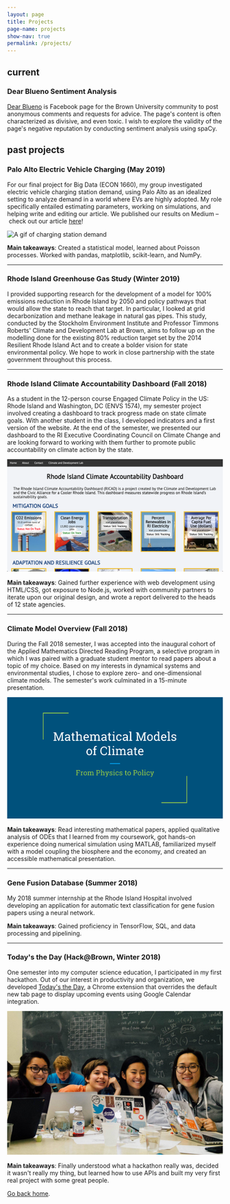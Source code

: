 ```yaml
---
layout: page
title: Projects
page-name: projects
show-nav: true
permalink: /projects/
---
```

## current

### Dear Blueno Sentiment Analysis
[Dear Blueno](https://www.facebook.com/dearblueno/) is Facebook page for the Brown University community to post anonymous comments and requests for advice. The page's content is often characterized as divisive, and even toxic. I wish to explore the validity of the page's negative reputation by conducting sentiment analysis using spaCy.

## past projects

### Palo Alto Electric Vehicle Charging (May 2019)
For our final project for Big Data (ECON 1660), my group investigated electric vehicle charging station demand, using Palo Alto as an idealized setting to analyze demand in a world where EVs are highly adopted. My role specifically entailed estimating parameters, working on simulations, and helping write and editing our article. We published our results on Medium – check out our article [here](https://medium.com/@angiejwkim/electric-vehicle-charging-policies-effect-on-charging-demand-41b477e74128)!

<div class="proj-img"><img src="https://cdn-images-1.medium.com/max/1600/0*LwgAompNz88lGojY" alt="A gif of charging station demand"></div>

**Main takeaways**: Created a statistical model, learned about Poisson processes. Worked with pandas, matplotlib, scikit-learn, and NumPy.

---
### Rhode Island Greenhouse Gas Study (Winter 2019)
I provided supporting research for the development of a model for 100% emissions reduction in Rhode Island by 2050 and policy pathways that would allow the state to reach that target. In particular, I looked at grid decarbonization and methane leakage in natural gas pipes. This study, conducted by the Stockholm Environment Institute and Professor Timmons Roberts' Climate and Development Lab at Brown, aims to follow up on the modelling done for the existing 80% reduction target set by the 2014 Resilient Rhode Island Act and to create a bolder vision for state environmental policy. We hope to work in close partnership with the state government throughout this process.

---
### Rhode Island Climate Accountability Dashboard (Fall 2018)
As a student in the 12-person course Engaged Climate Policy in the US: Rhode Island and Washington, DC (ENVS 1574), my semester project involved creating a dashboard to track progress made on state climate goals. With another student in the class, I developed indicators and a first version of the website. At the end of the semester, we presented our dashboard to the RI Executive Coordinating Council on Climate Change and are looking forward to working with them further to promote public accountability on climate action by the state.

<div class="proj-img"><img src="../images/RICAD.png" alt="A screenshot of the dashboard"/></div>

**Main takeaways**: Gained further experience with web development using HTML/CSS, got exposure to Node.js, worked with community partners to iterate upon our original design, and wrote a report delivered to the heads of 12 state agencies.

---
### Climate Model Overview (Fall 2018)
During the Fall 2018 semester, I was accepted into the inaugural cohort of the Applied Mathematics Directed Reading Program, a selective program in which I was paired with a graduate student mentor to read papers about a topic of my choice. Based on my interests in dynamical systems and environmental studies, I chose to explore zero- and one-dimensional climate models. The semester's work culminated in a 15-minute presentation.

<div class="proj-img"><img src="../images/drp_pres.png" alt="The title slide from my final presentation"/></div>

**Main takeaways**: Read interesting mathematical papers, applied qualitative analysis of ODEs that I learned from my coursework, got hands-on experience doing numerical simulation using MATLAB, familiarized myself with a model coupling the biosphere and the economy, and created an accessible mathematical presentation.

---
### Gene Fusion Database (Summer 2018)
My 2018 summer internship at the Rhode Island Hospital involved developing an application for automatic text classification for gene fusion papers using a neural network. 

**Main takeaways**: Gained proficiency in TensorFlow, SQL, and data processing and pipelining.

---
### Today's the Day (Hack@Brown, Winter 2018)
One semester into my computer science education, I participated in my first hackathon. Out of our interest in productivity and organization, we developed [Today's the Day](https://chrome.google.com/webstore/detail/todays-the-day/amlbljdjjmjfcdcaajlghnboiolnbnnd?fbclid=IwAR0ofiif75wHJrfp9LBODGDMgV_NG4RSNRTgHP2LeUgKMu3c0jVaiPM7ip8), a Chrome extension that overrides the default new tab page to display upcoming events using Google Calendar integration.

<div class="proj-img"><img src="../images/hackatbrown.jpg" alt="My Hack@Brown team!"/></div>

**Main takeaways**: Finally understood what a hackathon really was, decided it wasn't really my thing, but learned how to use APIs and built my very first real project with some great people.

[Go back home](/).